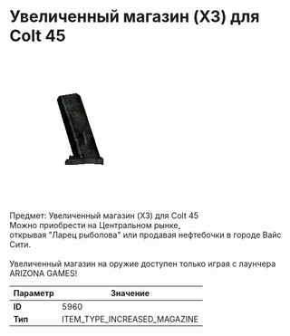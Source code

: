 # Увеличенный магазин (X3) для Colt 45

![Item Image](../img/5960.webp?raw=true)

Предмет: Увеличенный магазин (X3) для Colt 45<br>Можно приобрести на Центральном рынке,<br>открывая "Ларец рыболова" или продавая нефтебочки в городе Вайс Сити.<br><br>Увеличенный магазин на оружие доступен только играя с лаунчера ARIZONA GAMES!


| Параметр | Значение |
|----------|----------|
| **ID** | 5960 |
| **Тип** | ITEM_TYPE_INCREASED_MAGAZINE |

